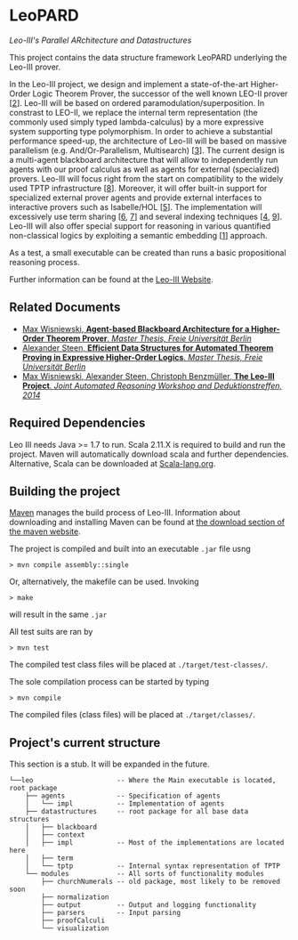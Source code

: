 LeoPARD
=======
*Leo-III's Parallel ARchitecture and Datastructures*

This project contains the data structure framework LeoPARD underlying the Leo-III prover.

In the Leo-III project, we
design and implement a state-of-the-art Higher-Order
Logic Theorem Prover, the successor of the well known
LEO-II prover [[2](http://dx.doi.org/10.1007/978-3-540-71070-7_14)]. Leo-III will be based on ordered
paramodulation/superposition.
In constrast to LEO-II, we replace the internal term representation
(the commonly used simply typed lambda-calculus)
by a more expressive system supporting type polymorphism.
In order to achieve a substantial performance speed-up,
the architecture of Leo-III will be based on massive parallelism
(e.g. And/Or-Parallelism, Multisearch) [[3](http://dx.doi.org/10.1023/A:1018932114059)]. The
current design is a multi-agent blackboard architecture
that will allow to independently run agents with our proof
calculus as well as agents for external (specialized) provers.
Leo-III will focus right from the start on compatibility to
the widely used TPTP infrastructure [[8](http://dx.doi.org/10.1007/s10817-009-9143-8)]. Moreover, it
will offer built-in support for specialized external prover
agents and provide external interfaces to interactive provers
such as Isabelle/HOL [[5](http://dx.doi.org/10.1007/3-540-45949-9)]. The implementation will excessively
use term sharing [[6](http://dl.acm.org/citation.cfm?id=1218621), [7](http://dl.acm.org/citation.cfm?id=1218620)] and several indexing techniques
[[4](dx.doi.org/10.1007/3-540-45744-5_19), [9](dx.doi.org/10.1007/978-3-540-71070-7_14)]. Leo-III will also offer special support for
reasoning in various quantified non-classical logics by exploiting
a semantic embedding [[1](dx.doi.org/10.5220/0004324803460351)] approach.

As a test, a small executable can be created than runs a basic propositional reasoning process.

Further information can be found at the [Leo-III Website](http://page.mi.fu-berlin.de/lex/leo3/).

Related Documents
----------------

- [Max Wisniewski, **Agent-based Blackboard Architecture for a Higher-Order Theorem Prover**. *Master Thesis, Freie Universität Berlin*](http://userpage.fu-berlin.de/~lex/drop/wisniewski_architecture.pdf)
- [Alexander Steen, **Efficient Data Structures for Automated Theorem Proving in Expressive Higher-Order Logics**. *Master Thesis, Freie Universität Berlin*](http://userpage.fu-berlin.de/~lex/drop/steen_datastructures.pdf)
- [Max Wisniewski, Alexander Steen, Christoph Benzmüller, **The Leo-III Project**. *Joint Automated Reasoning Workshop and Deduktionstreffen, 2014*](http://page.mi.fu-berlin.de/cbenzmueller/papers/W53.pdf)
 

Required Dependencies
----------------

Leo III needs Java >= 1.7 to run.
Scala 2.11.X is required to build and run the project. Maven will automatically download scala and further dependencies.
Alternative, Scala can be downloaded at [Scala-lang.org](http://scala-lang.org/download/).


Building the project
----------------

[Maven](http://maven.apache.org/) manages the build process of Leo-III. Information about downloading and installing Maven can be found at [the download section of the maven website](http://maven.apache.org/download.cgi).

The project is compiled and built into an executable `.jar` file usng

    > mvn compile assembly::single

Or, alternatively, the makefile can be used. Invoking

    > make

will result in the same `.jar`
    
All test suits are ran by
    
    > mvn test
    
The compiled test class files will be placed at `./target/test-classes/`.

The sole compilation process can be started by typing

    > mvn compile

The compiled files (class files) will be placed at `./target/classes/`.


Project's current structure
--------------

This section is a stub. It will be expanded in the future.

```
└──leo                     -- Where the Main executable is located, root package
    ├── agents             -- Specification of agents
    │   └── impl           -- Implementation of agents
    ├── datastructures     -- root package for all base data structures
    │   ├── blackboard
    │   ├── context
    │   ├── impl           -- Most of the implementations are located here
    │   ├── term
    │   └── tptp           -- Internal syntax representation of TPTP
    └── modules            -- All sorts of functionality modules
        ├── churchNumerals -- old package, most likely to be removed soon
        ├── normalization
        ├── output         -- Output and logging functionality
        ├── parsers        -- Input parsing
        ├── proofCalculi
        └── visualization
```
